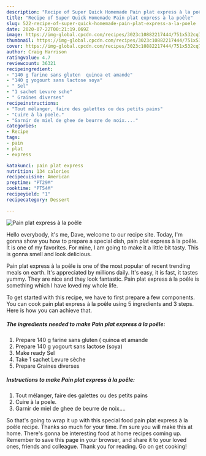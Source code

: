 ```yaml
---
description: "Recipe of Super Quick Homemade Pain plat express à la poêle"
title: "Recipe of Super Quick Homemade Pain plat express à la poêle"
slug: 522-recipe-of-super-quick-homemade-pain-plat-express-a-la-poele
date: 2020-07-22T00:21:19.069Z
image: https://img-global.cpcdn.com/recipes/3023c10882217444/751x532cq70/pain-plat-express-a-la-poele-photo-principale-de-la-recette.jpg
thumbnail: https://img-global.cpcdn.com/recipes/3023c10882217444/751x532cq70/pain-plat-express-a-la-poele-photo-principale-de-la-recette.jpg
cover: https://img-global.cpcdn.com/recipes/3023c10882217444/751x532cq70/pain-plat-express-a-la-poele-photo-principale-de-la-recette.jpg
author: Craig Harrison
ratingvalue: 4.7
reviewcount: 36321
recipeingredient:
- "140 g farine sans gluten  quinoa et amande"
- "140 g yogourt sans lactose soya"
- " Sel"
- "1 sachet Levure sche"
- " Graines diverses"
recipeinstructions:
- "Tout mélanger, faire des galettes ou des petits pains"
- "Cuire à la poele."
- "Garnir de miel de ghee de beurre de noix...."
categories:
- Recipe
tags:
- pain
- plat
- express

katakunci: pain plat express 
nutrition: 134 calories
recipecuisine: American
preptime: "PT29M"
cooktime: "PT54M"
recipeyield: "1"
recipecategory: Dessert

---
```



![Pain plat express à la poêle](https://img-global.cpcdn.com/recipes/3023c10882217444/751x532cq70/pain-plat-express-a-la-poele-photo-principale-de-la-recette.jpg)

Hello everybody, it's me, Dave, welcome to our recipe site. Today, I'm gonna show you how to prepare a special dish, pain plat express à la poêle. It is one of my favorites. For mine, I am going to make it a little bit tasty. This is gonna smell and look delicious.

Pain plat express à la poêle is one of the most popular of recent trending meals on earth. It's appreciated by millions daily. It's easy, it is fast, it tastes yummy. They are nice and they look fantastic. Pain plat express à la poêle is something which I have loved my whole life.




To get started with this recipe, we have to first prepare a few components. You can cook pain plat express à la poêle using 5 ingredients and 3 steps. Here is how you can achieve that.

<!--inarticleads1-->

##### The ingredients needed to make Pain plat express à la poêle:

1. Prepare 140 g farine sans gluten ( quinoa et amande
1. Prepare 140 g yogourt sans lactose (soya)
1. Make ready  Sel
1. Take 1 sachet Levure sèche
1. Prepare  Graines diverses




<!--inarticleads2-->

##### Instructions to make Pain plat express à la poêle:

1. Tout mélanger, faire des galettes ou des petits pains
1. Cuire à la poele.
1. Garnir de miel de ghee de beurre de noix....




So that's going to wrap it up with this special food pain plat express à la poêle recipe. Thanks so much for your time. I'm sure you will make this at home. There's gonna be interesting food at home recipes coming up. Remember to save this page in your browser, and share it to your loved ones, friends and colleague. Thank you for reading. Go on get cooking!
